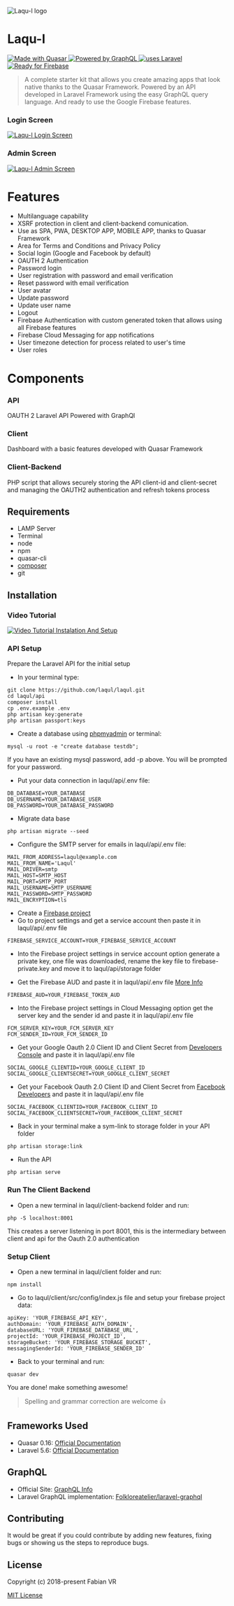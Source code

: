 ![Laqu-l logo](https://laqul.github.io/assets/img/logo.png)

# Laqu-l

<a href="https://github.com/quasarframework/quasar">
    <img alt="Made with Quasar" src="https://img.shields.io/badge/made with-Quasar-2fa4cf.svg">
</a>
<a href="https://github.com/graphql">
    <img alt="Powered by GraphQL" src="https://img.shields.io/badge/powered by-GraphQL-e572d9.svg">
</a>
<a href="https://github.com/laravel/laravel">
    <img alt="uses Laravel" src="https://img.shields.io/badge/uses-Laravel-ff5d0e.svg">
</a>
<a href="https://github.com/firebase">
    <img alt="Ready for Firebase" src="https://img.shields.io/badge/ready for-Firebase-f6bc00.svg">
</a>

> A complete starter kit that allows you create amazing apps that look native thanks to the Quasar Framework. Powered by an API developed in Laravel Framework using the easy GraphQL query language. And ready to use the Google Firebase features.

### Login Screen
[![Laqu-l Login Screen](https://laqul.github.io/assets/img/login.jpg)](https://laqul.github.io)
### Admin Screen
[![Laqu-l Admin Screen](https://laqul.github.io/assets/img/account.jpg)](https://laqul.github.io)


# Features
* Multilanguage capability
* XSRF protection in client and client-backend comunication.
* Use as SPA, PWA, DESKTOP APP, MOBILE APP, thanks to Quasar Framework
* Area for Terms and Conditions and Privacy Policy
* Social login (Google and Facebook by default)
* OAUTH 2 Authentication
* Password login
* User registration with password and email verification
* Reset password with email verification
* User avatar
* Update password
* Update user name
* Logout
* Firebase Authentication with custom generated token that allows using all Firebase features
* Firebase Cloud Messaging for app notifications
* User timezone detection for process related to user's time
* User roles

# Components

### API
OAUTH 2 Laravel API Powered with GraphQl

### Client
Dashboard with a basic features developed with Quasar Framework

### Client-Backend
PHP script that allows securely storing the API client-id and client-secret and managing the OAUTH2 authentication and refresh tokens process

## Requirements

* LAMP Server
* Terminal
* node
* npm
* quasar-cli
* [composer](https://github.com/composer/composer)
* git

## Installation

### Video Tutorial
[![Video Tutorial Instalation And Setup](https://img.youtube.com/vi/x5yF3bAbPzY/0.jpg)](https://youtu.be/x5yF3bAbPzY)

### API Setup

Prepare the Laravel API for the initial setup

* In your terminal type:
```
git clone https://github.com/laqul/laqul.git
cd laqul/api
composer install
cp .env.example .env
php artisan key:generate
php artisan passport:keys
```
* Create a database using [phpmyadmin](https://www.phpmyadmin.net/) or terminal:
```
mysql -u root -e "create database testdb"; 
```
If you have an existing mysql password, add -p above. You will be prompted for your password.

* Put your data connection in laqul/api/.env file:
```
DB_DATABASE=YOUR_DATABASE
DB_USERNAME=YOUR_DATABASE_USER
DB_PASSWORD=YOUR_DATABASE_PASSWORD
```
* Migrate data base
```
php artisan migrate --seed
```
* Configure the SMTP server for emails in laqul/api/.env file:
```
MAIL_FROM_ADDRESS=laqul@example.com
MAIL_FROM_NAME='Laqul'
MAIL_DRIVER=smtp
MAIL_HOST=SMTP_HOST
MAIL_PORT=SMTP_PORT
MAIL_USERNAME=SMTP_USERNAME
MAIL_PASSWORD=SMTP_PASSWORD
MAIL_ENCRYPTION=tls
```
* Create a [Firebase project](https://firebase.google.com)
* Go to project settings and get a service account then paste it in laqul/api/.env file
```
FIREBASE_SERVICE_ACCOUNT=YOUR_FIREBASE_SERVICE_ACCOUNT
```
* Into the Firebase project settings in service account option generate a private key, one file was downloaded, rename the key file to firebase-private.key and move it to laqul/api/storage folder

* Get the Firebase AUD and paste it in laqul/api/.env file [More Info](https://firebase.google.com/docs/auth/admin/create-custom-tokens)
```
FIREBASE_AUD=YOUR_FIREBASE_TOKEN_AUD
```
* Into the Firebase project settings in Cloud Messaging option get the server key and the sender id and paste it in laqul/api/.env file
```
FCM_SERVER_KEY=YOUR_FCM_SERVER_KEY
FCM_SENDER_ID=YOUR_FCM_SENDER_ID
```
* Get your Google Oauth 2.0 Client ID and Client Secret from [Developers Console](https://console.developers.google.com) and paste it in laqul/api/.env file
```
SOCIAL_GOOGLE_CLIENTID=YOUR_GOOGLE_CLIENT_ID
SOCIAL_GOOGLE_CLIENTSECRET=YOUR_GOOGLE_CLIENT_SECRET
```
* Get your Facebook Oauth 2.0 Client ID and Client Secret from [Facebook Developers](https://developers.facebook.com) and paste it in laqul/api/.env file
```
SOCIAL_FACEBOOK_CLIENTID=YOUR_FACEBOOK_CLIENT_ID
SOCIAL_FACEBOOK_CLIENTSECRET=YOUR_FACEBOOK_CLIENT_SECRET
```
* Back in your terminal make a sym-link to storage folder in your API folder
```
php artisan storage:link
```
* Run the API
```
php artisan serve
```

### Run The Client Backend
* Open a new terminal in laqul/client-backend folder and run:
```
php -S localhost:8001
```
This creates a server listening in port 8001, this is the intermediary between client and api for the Oauth 2.0 authentication

### Setup Client
* Open a new terminal in laqul/client folder and run:
```
npm install
```
* Go to laqul/client/src/config/index.js file and setup your firebase project data:
```
apiKey: 'YOUR_FIREBASE_API_KEY',
authDomain: 'YOUR_FIREBASE_AUTH_DOMAIN',
databaseURL: 'YOUR_FIREBASE_DATABASE_URL',
projectId: 'YOUR_FIREBASE_PROJECT_ID',
storageBucket: 'YOUR_FIREBASE_STORAGE_BUCKET',
messagingSenderId: 'YOUR_FIREBASE_SENDER_ID'
```
* Back to your terminal and run:
```
quasar dev
```

You are done! make something awesome! 

> Spelling and grammar correction are welcome :+1:

## Frameworks Used
* Quasar 0.16: [Official Documentation](http://quasar-framework.org)
* Laravel 5.6: [Official Documentation](https://laravel.com/docs/5.6)

## GraphQL
* Official Site: [GraphQL Info](http://graphql.org)
* Laravel GraphQL implementation: [Folkloreatelier/laravel-graphql](https://github.com/Folkloreatelier/laravel-graphql)

## Contributing
It would be great if you could contribute by adding new features, fixing bugs or showing us the steps to reproduce bugs.

## License

Copyright (c) 2018-present Fabian VR

[MIT License](http://en.wikipedia.org/wiki/MIT_License)
